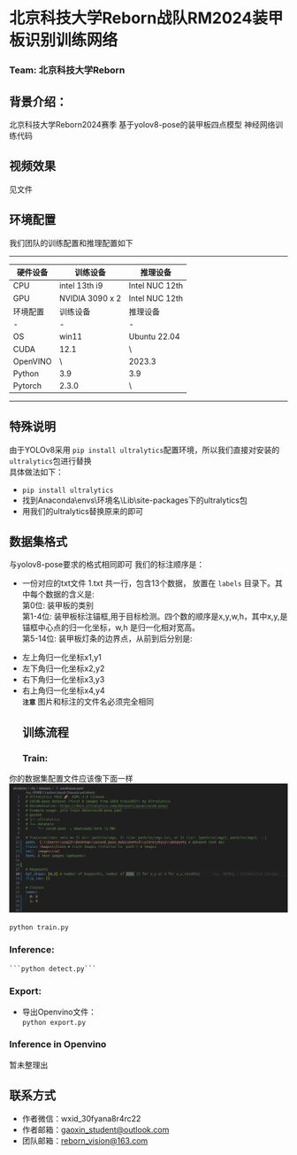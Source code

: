  **北京科技大学Reborn战队RM2024装甲板识别训练网络**
 =
 ### **Team: 北京科技大学Reborn <br>**

 ## 背景介绍：

 北京科技大学Reborn2024赛季 基于yolov8-pose的装甲板四点模型 神经网络训练代码
 ## 视频效果
 见文件

 ## 环境配置
 我们团队的训练配置和推理配置如下
 ***
 |硬件设备| 训练设备|推理设备|
 | - | - | - |
 | CPU | intel 13th i9 | Intel NUC 12th  |
 | GPU | NVIDIA 3090 x 2 | Intel NUC 12th  |
 | 环境配置 |训练设备 |推理设备 |
| - | - | - |
| OS | win11 | Ubuntu 22.04 |
| CUDA | 12.1 | \ |
| OpenVINO | \ | 2023.3 |
|Python | 3.9 | 3.9 |
|Pytorch | 2.3.0 | \ |

 ***
## 特殊说明
由于YOLOv8采用 ```pip install ultralytics```配置环境，所以我们直接对安装的```ultralytics```包进行替换   
具体做法如下：  
* ```pip install ultralytics```
* 找到Anaconda\envs\环境名\Lib\site-packages下的ultralytics包
* 用我们的ultralytics替换原来的即可 

 ## 数据集格式
 与yolov8-pose要求的格式相同即可
 我们的标注顺序是： 
 + 一份对应的txt文件 1.txt 共一行，包含13个数据， 放置在 ```labels``` 目录下。其中每个数据的含义是:<br>
  第0位: 装甲板的类别<br>
  第1-4位: 装甲板标注锚框,用于目标检测。四个数的顺序是x,y,w,h，其中x,y,是锚框中心点的归一化坐标，w,h 是归一化相对宽高。<br>
  第5-14位: 装甲板灯条的边界点，从前到后分别是:<br>

* 左上角归一化坐标x1,y1<br>
* 左下角归一化坐标x2,y2<br>
* 右下角归一化坐标x3,y3<br>
* 右上角归一化坐标x4,y4<br>
  **```注意```** 图片和标注的文件名必须完全相同
  ## 训练流程<br>
  ### Train:
你的数据集配置文件应该像下面一样
  ![alt text](image.png)  

  ```python train.py```
  ### Inference:
    ```python detect.py```
  ### Export:
  - 导出Openvino文件：<br>
  ```python export.py```
  ### Inference in Openvino
  暂未整理出
  ## 联系方式
  + 作者微信：wxid_30fyana8r4rc22
  + 作者邮箱：gaoxin_student@outlook.com
  + 团队邮箱：reborn_vision@163.com



